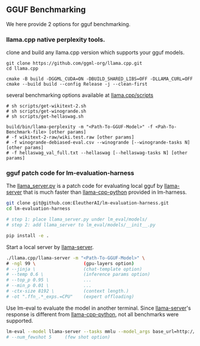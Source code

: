 ## GGUF Benchmarking

We here provide 2 options for gguf benchmarking.

### llama.cpp native perplexity tools.
clone and build any llama.cpp version which supports your gguf models.
```
git clone https://github.com/ggml-org/llama.cpp.git
cd llama.cpp

cmake -B build -DGGML_CUDA=ON -DBUILD_SHARED_LIBS=OFF -DLLAMA_CURL=OFF
cmake --build build --config Release -j --clean-first
```

several benchmarking options available at [llama.cpp/scripts](https://github.com/ggml-org/llama.cpp/tree/master/scripts)

```
# sh scripts/get-wikitext-2.sh
# sh scripts/get-winogrande.sh
# sh scripts/get-hellaswag.sh

build/bin/llama-perplexity -m "<Path-To-GGUF-Model>" -f <Pah-To-Benchmark-file> [other params]
# -f wikitext-2-raw/wiki.test.raw [other params]
# -f winogrande-debiased-eval.csv --winogrande [--winogrande-tasks N] [other params]
# -f hellaswag_val_full.txt --hellaswag [--hellaswag-tasks N] [other params]
```

### gguf patch code for lm-evaluation-harness

The [llama_server.py](llama_server.py) is a patch code for evaluating local gguf by [llama-server](https://github.com/ggml-org/llama.cpp/tree/master/examples/server) that is much faster than [llama-cpp-python](https://github.com/abetlen/llama-cpp-python) provided in lm-harness.

```bash
git clone git@github.com:EleutherAI/lm-evaluation-harness.git
cd lm-evaluation-harness

# step 1: place llama_server.py under lm_eval/models/
# step 2: add llama_server to lm_eval/models/__init__.py

pip install -e .
```

Start a local server by [llama-server](https://github.com/ggml-org/llama.cpp/tree/master/examples/server).
```bash
./llama.cpp/llama-server -m "<Path-To-GGUF-Model>" \
# -ngl 99 \                  (gpu-layers option)
# --jinja \                  (chat-template option)
# --temp 0.6 \               (inference params option)
# --top_p 0.95 \             ...
# --min_p 0.01 \             ...
# -ctx-size 8192 \           (context length.)
# -ot ".ffn_.*_exps.=CPU"    (expert offloading)
```

Use lm-eval to evaluate the model in another terminal. Since [llama-server](https://github.com/ggml-org/llama.cpp/tree/master/examples/server)'s response is different from [llama-cpp-python](https://github.com/abetlen/llama-cpp-python), not all benchmarks were supported.

```bash
lm-eval --model llama-server --tasks mmlu --model_args base_url=http://127.0.0.1:8080
# --num_fewshot 5     (few shot option)
```
